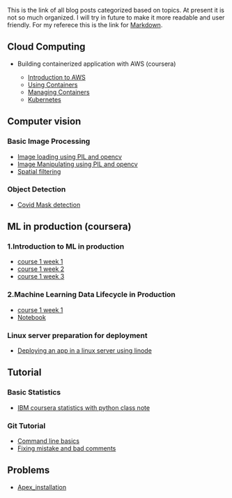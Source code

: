 This is the link of all blog posts categorized based on topics. At present it is not so much organized. I will try in future to make it more readable and user friendly. For my referece this is the link for [Markdown](https://guides.github.com/features/mastering-markdown/).


## Cloud Computing

   * Building containerized application with AWS (coursera)
       
       * [Introduction to AWS](https://hasangoni.github.io/2021/09/23/week1.html)
       * [Using Containers](https://hasangoni.github.io/2021/09/23/week2.html)
       * [Managing Containers](https://hasangoni.github.io/2021/09/23/week3.html)
       * [Kubernetes](https://hasangoni.github.io/2021/09/23/week4.html)
     
## Computer vision

### Basic Image Processing

   * [Image loading using PIL and opencv](https://hasangoni.github.io/2021/08/03/Basic-image-processing-with-opencv-and-PIL.html)
   * [Image Manipulating using PIL and opencv](https://hasangoni.github.io/2021/08/13/Image-Manipulating-Using-PIL-and-opencv.html)
   * [Spatial filtering](https://hasangoni.github.io/2021/09/05/Spatial_filtering_using_PIL_Opencv.html)

### Object Detection
 
   * [Covid Mask detection](https://hasangoni.github.io/2021/05/14/Covid_mastk_object_detection.html)

## ML in production (coursera)

### 1.Introduction to ML in production

   * [course 1 week 1](https://hasangoni.github.io/2021/06/30/Introduction-to-machine-learning-in-production-1st-week.html)
   * [course 1 week 2](https://hasangoni.github.io/2021/06/30/Introduction_ml_in_production_week2.html)
   * [course 1 week 3](https://hasangoni.github.io/2021/06/30/Introduction_to_machine_learning_to_production.html)

### 2.Machine Learning Data Lifecycle in Production

   * [course 1 week 1](https://hasangoni.github.io/2021/07/19/week1-classnotes.html)
   * [Notebook](https://hasangoni.github.io/2021/07/18/Tensorflow-DataValidation.html)

### Linux server preparation for deployment

   * [Deploying an app in a linux server using linode](https://hasangoni.github.io/2021/07/07/Deploying-app-in-a-linux-server.html)

## Tutorial

### Basic Statistics

* [IBM coursera statistics with python class note](https://hasangoni.github.io/2022/01/16/Basic_statistics.html)

### Git Tutorial

   * [Command line basics](https://hasangoni.github.io/2021/07/08/Command-Line-Basics.html)
   * [Fixing mistake and bad comments](https://hasangoni.github.io/2021/07/08/Fixing-Mistakes-And-Bad-Comments.html)
## Problems 

   * [Apex_installation](https://hasangoni.github.io/2022/01/10/apex_installation_problem.htm)
